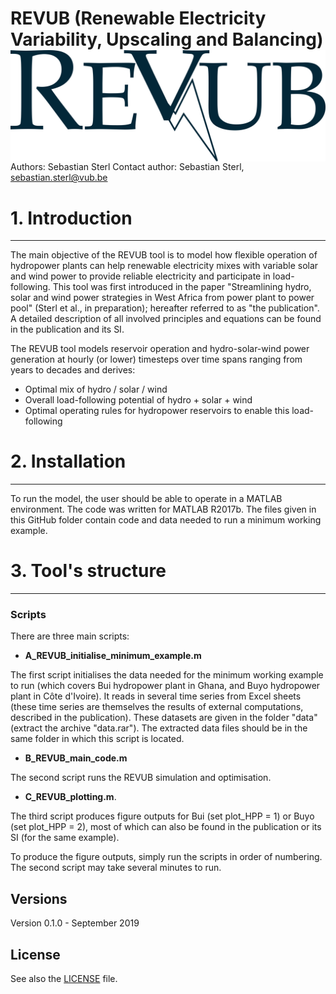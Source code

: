 
# REVUB (Renewable Electricity Variability, Upscaling and Balancing) <img src="./graphs/header_logo.png" align="right" />

Authors: Sebastian Sterl
Contact author: Sebastian Sterl, sebastian.sterl@vub.be

# 1. Introduction
---
The main objective of the REVUB tool is to model how flexible operation of hydropower plants can help renewable electricity mixes with variable solar and wind power to provide reliable electricity and participate in load-following.
This tool was first introduced in the paper "Streamlining hydro, solar and wind power strategies in West Africa from power plant to power pool" (Sterl et al., in preparation); hereafter referred to as "the publication".
A detailed description of all involved principles and equations can be found in the publication and its SI.

The REVUB tool models reservoir operation and hydro-solar-wind power generation at hourly (or lower) timesteps over time spans ranging from years to decades and derives:

* Optimal mix of hydro / solar / wind
* Overall load-following potential of hydro + solar + wind
* Optimal operating rules for hydropower reservoirs to enable this load-following

# 2. Installation
---
To run the model, the user should be able to operate in a MATLAB environment.
The code was written for MATLAB R2017b.
The files given in this GitHub folder contain code and data needed to run a minimum working example.

# 3. Tool's structure
---

### Scripts
There are three main scripts:
* **A_REVUB_initialise_minimum_example.m**

The first script initialises the data needed for the minimum working example to run (which covers Bui hydropower plant in Ghana, and Buyo hydropower plant in Côte d'Ivoire). It reads in several time series from Excel sheets (these time series are themselves the results of external computations, described in the publication). These datasets are given in the folder "data" (extract the archive "data.rar"). The extracted data files should be in the same folder in which this script is located.
* **B_REVUB_main_code.m**

The second script runs the REVUB simulation and optimisation.
 
* **C_REVUB_plotting.m**. 

The third script produces figure outputs for Bui (set plot_HPP = 1) or Buyo (set plot_HPP = 2), most of which can also be found in the publication or its SI (for the same example).

To produce the figure outputs, simply run the scripts in order of numbering. The second script may take several minutes to run.

## Versions
Version 0.1.0 - September 2019  

## License
See also the [LICENSE](./LICENSE.md) file.


